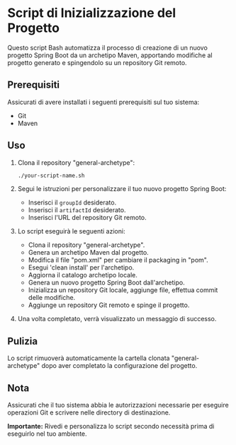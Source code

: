 # Script di Inizializzazione del Progetto

Questo script Bash automatizza il processo di creazione di un nuovo progetto Spring Boot da un archetipo Maven, apportando modifiche al progetto generato e spingendolo su un repository Git remoto.

## Prerequisiti

Assicurati di avere installati i seguenti prerequisiti sul tuo sistema:

- Git
- Maven

## Uso

1. Clona il repository "general-archetype":

    ```bash
    ./your-script-name.sh
    ```

2. Segui le istruzioni per personalizzare il tuo nuovo progetto Spring Boot:
    - Inserisci il `groupId` desiderato.
    - Inserisci il `artifactId` desiderato.
    - Inserisci l'URL del repository Git remoto.

3. Lo script eseguirà le seguenti azioni:
    - Clona il repository "general-archetype".
    - Genera un archetipo Maven dal progetto.
    - Modifica il file "pom.xml" per cambiare il packaging in "pom".
    - Esegui 'clean install' per l'archetipo.
    - Aggiorna il catalogo archetipo locale.
    - Genera un nuovo progetto Spring Boot dall'archetipo.
    - Inizializza un repository Git locale, aggiunge file, effettua commit delle modifiche.
    - Aggiunge un repository Git remoto e spinge il progetto.

4. Una volta completato, verrà visualizzato un messaggio di successo.

## Pulizia

Lo script rimuoverà automaticamente la cartella clonata "general-archetype" dopo aver completato la configurazione del progetto.

## Nota

Assicurati che il tuo sistema abbia le autorizzazioni necessarie per eseguire operazioni Git e scrivere nelle directory di destinazione.

**Importante:** Rivedi e personalizza lo script secondo necessità prima di eseguirlo nel tuo ambiente.

